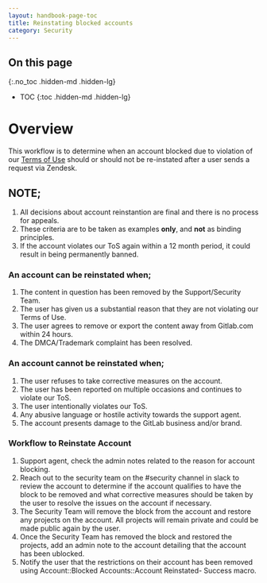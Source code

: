 ```yaml
---
layout: handbook-page-toc
title: Reinstating blocked accounts
category: Security
---
```


## On this page
{:.no_toc .hidden-md .hidden-lg}

- TOC
{:toc .hidden-md .hidden-lg}

# Overview
This workflow is to determine when an account blocked due to violation of our [Terms of Use](/terms/) should or should not be re-instated after a user sends a request via Zendesk.


## NOTE;
1. All decisions about account reinstantion are final and there is no process for appeals.
1. These criteria are to be taken as examples **only**, and **not** as binding principles.
1. If the account violates our ToS again within a 12 month period, it could result in being permanently banned.

### An account can be reinstated when;

1. The content in question has been removed by the Support/Security Team.
1. The user has given us a substantial reason that they are not violating our Terms of Use.
1. The user agrees to remove or export the content away from Gitlab.com within 24 hours.
1. The DMCA/Trademark complaint has been resolved.


### An account **cannot** be reinstated when;

1. The user refuses to take corrective measures on the account.
1. The user has been reported on multiple occasions and continues to violate our ToS.
1. The user intentionally violates our ToS.
1. Any abusive language or hostile activity towards the support agent.
1. The account presents damage to the GitLab business and/or brand.


### Workflow to Reinstate Account

1. Support agent, check the admin notes related to the reason for account blocking.
1. Reach out to the security team on the #security channel in slack to review the account to determine if the account qualifies to have the block to be removed and what corrective measures should be taken by the user to resolve the issues on the account if necessary.
1. The Security Team will remove the block from the account and restore any projects on the account. All projects will remain private and could be made public again by the user.
1. Once the Security Team has removed the block and restored the projects, add an admin note to the account detailing that the account has been ublocked.
1. Notify the user that the restrictions on their account has been removed using Account::Blocked Accounts::Account Reinstated- Success macro.


